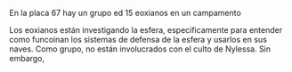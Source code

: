 En la placa 67 hay un grupo ed 15 eoxianos en un campamento

Los eoxianos están investigando la esfera, especificamente para entender como funcoinan los sistemas de defensa de la esfera y usarlos en sus naves. Como grupo, no están involucrados con el culto de Nylessa. Sin embargo, 
